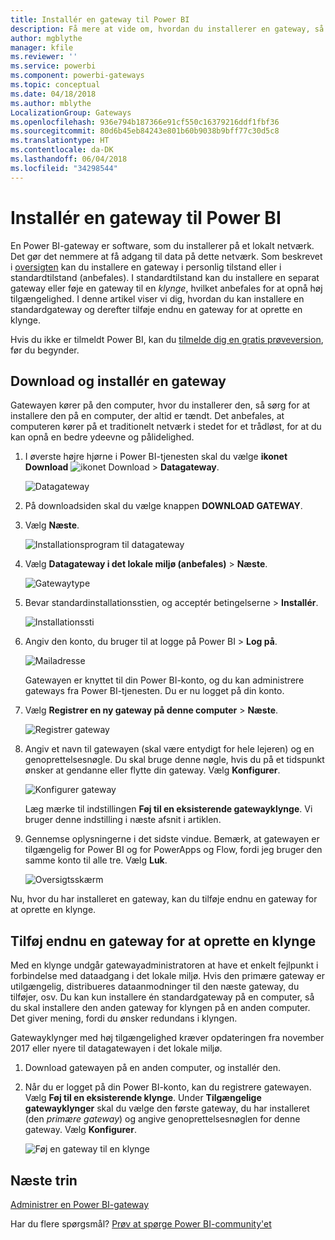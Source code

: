 ```yaml
---
title: Installér en gateway til Power BI
description: Få mere at vide om, hvordan du installerer en gateway, så du kan oprette forbindelse til lokale data i Power BI.
author: mgblythe
manager: kfile
ms.reviewer: ''
ms.service: powerbi
ms.component: powerbi-gateways
ms.topic: conceptual
ms.date: 04/18/2018
ms.author: mblythe
LocalizationGroup: Gateways
ms.openlocfilehash: 936e794b187366e91cf550c16379216ddf1fbf36
ms.sourcegitcommit: 80d6b45eb84243e801b60b9038b9bff77c30d5c8
ms.translationtype: HT
ms.contentlocale: da-DK
ms.lasthandoff: 06/04/2018
ms.locfileid: "34298544"
---
```

# <a name="install-a-gateway-for-power-bi"></a>Installér en gateway til Power BI

En Power BI-gateway er software, som du installerer på et lokalt netværk. Det gør det nemmere at få adgang til data på dette netværk. Som beskrevet i [oversigten](service-gateway-getting-started.md) kan du installere en gateway i personlig tilstand eller i standardtilstand (anbefales). I standardtilstand kan du installere en separat gateway eller føje en gateway til en *klynge*, hvilket anbefales for at opnå høj tilgængelighed. I denne artikel viser vi dig, hvordan du kan installere en standardgateway og derefter tilføje endnu en gateway for at oprette en klynge.

Hvis du ikke er tilmeldt Power BI, kan du [tilmelde dig en gratis prøveversion](https://app.powerbi.com/signupredirect?pbi_source=web), før du begynder.


## <a name="download-and-install-a-gateway"></a>Download og installér en gateway

Gatewayen kører på den computer, hvor du installerer den, så sørg for at installere den på en computer, der altid er tændt. Det anbefales, at computeren kører på et traditionelt netværk i stedet for et trådløst, for at du kan opnå en bedre ydeevne og pålidelighed.

1. I øverste højre hjørne i Power BI-tjenesten skal du vælge **ikonet Download** ![ikonet Download](media/service-gateway-install/icon-download.png) > **Datagateway**.

    ![Datagateway](media/service-gateway-install/data-gateway.png)

2. På downloadsiden skal du vælge knappen **DOWNLOAD GATEWAY**.

3. Vælg **Næste**.     

    ![Installationsprogram til datagateway](media/service-gateway-install/gateway-installer.png)

4. Vælg **Datagateway i det lokale miljø (anbefales)** > **Næste**.

    ![Gatewaytype](media/service-gateway-install/gateway-type.png)

5. Bevar standardinstallationsstien, og acceptér betingelserne > **Installér**.

    ![Installationssti](media/service-gateway-install/install-path.png)

6. Angiv den konto, du bruger til at logge på Power BI > **Log på**.

    ![Mailadresse](media/service-gateway-install/email-address.png)

    Gatewayen er knyttet til din Power BI-konto, og du kan administrere gateways fra Power BI-tjenesten. Du er nu logget på din konto.

7. Vælg **Registrer en ny gateway på denne computer** > **Næste**.

    ![Registrer gateway](media/service-gateway-install/register-gateway.png)

8. Angiv et navn til gatewayen (skal være entydigt for hele lejeren) og en genoprettelsesnøgle. Du skal bruge denne nøgle, hvis du på et tidspunkt ønsker at gendanne eller flytte din gateway. Vælg **Konfigurer**.

    ![Konfigurer gateway](media/service-gateway-install/configure-gateway.png)

    Læg mærke til indstillingen **Føj til en eksisterende gatewayklynge**. Vi bruger denne indstilling i næste afsnit i artiklen.

9. Gennemse oplysningerne i det sidste vindue. Bemærk, at gatewayen er tilgængelig for Power BI og for PowerApps og Flow, fordi jeg bruger den samme konto til alle tre. Vælg **Luk**.

    ![Oversigtsskærm](media/service-gateway-install/summary-screen.png)

Nu, hvor du har installeret en gateway, kan du tilføje endnu en gateway for at oprette en klynge.


## <a name="add-another-gateway-to-create-a-cluster"></a>Tilføj endnu en gateway for at oprette en klynge

Med en klynge undgår gatewayadministratoren at have et enkelt fejlpunkt i forbindelse med dataadgang i det lokale miljø. Hvis den primære gateway er utilgængelig, distribueres dataanmodninger til den næste gateway, du tilføjer, osv. Du kan kun installere én standardgateway på en computer, så du skal installere den anden gateway for klyngen på en anden computer. Det giver mening, fordi du ønsker redundans i klyngen.

Gatewayklynger med høj tilgængelighed kræver opdateringen fra november 2017 eller nyere til datagatewayen i det lokale miljø.

1. Download gatewayen på en anden computer, og installér den.

2. Når du er logget på din Power BI-konto, kan du registrere gatewayen. Vælg **Føj til en eksisterende klynge**. Under **Tilgængelige gatewayklynger** skal du vælge den første gateway, du har installeret (den *primære gateway*) og angive genoprettelsesnøglen for denne gateway. Vælg **Konfigurer**.

    ![Føj en gateway til en klynge](media/service-gateway-install/add-cluster.png)


## <a name="next-steps"></a>Næste trin

[Administrer en Power BI-gateway](service-gateway-manage.md)

Har du flere spørgsmål? [Prøv at spørge Power BI-community'et](http://community.powerbi.com/)